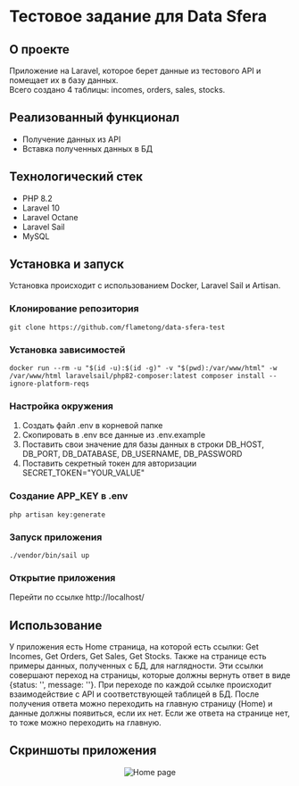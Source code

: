 # Тестовое задание для Data Sfera

## О проекте
Приложение на Laravel, которое берет данные из тестового API и помещает их в базу данных.<br>
Всего создано 4 таблицы: incomes, orders, sales, stocks.

## Реализованный функционал
* Получение данных из API
* Вставка полученных данных в БД

## Технологический стек
* PHP 8.2
* Laravel 10
* Laravel Octane
* Laravel Sail
* MySQL

## Установка и запуск

Установка происходит с использованием Docker, Laravel Sail и Artisan.

### Клонирование репозитория

```shell
git clone https://github.com/flametong/data-sfera-test
```

### Установка зависимостей

```shell
docker run --rm -u "$(id -u):$(id -g)" -v "$(pwd):/var/www/html" -w /var/www/html laravelsail/php82-composer:latest composer install --ignore-platform-reqs
```

### Настройка окружения

1. Создать файл .env в корневой папке
2. Cкопировать в .env все данные из .env.example
3. Поставить свои значение для базы данных в строки DB_HOST, DB_PORT, DB_DATABASE, DB_USERNAME, DB_PASSWORD
4. Поставить секретный токен для авторизации SECRET_TOKEN="YOUR_VALUE"

### Создание APP_KEY в .env

```shell
php artisan key:generate
```

### Запуск приложения

```shell
./vendor/bin/sail up
```

### Открытие приложения

Перейти по ссылке http://localhost/

## Использование

У приложения есть Home страница, на которой есть ссылки: Get Incomes, Get Orders, Get Sales, Get Stocks. Также на странице есть примеры данных, полученных с БД, для наглядности. Эти ссылки совершают переход на страницы, которые должны вернуть ответ в виде {status: '', message: ''}. При переходе по каждой ссылке происходит взаимодействие с API и соответствующей таблицей в БД. После получения ответа можно переходить на главную страницу (Home) и данные должны появиться, если их нет. Если же ответа на странице нет, то тоже можно переходить на главную.

## Скриншоты приложения

<div align="center">
  <img src="https://github.com/flametong/data-sfera-test/assets/32167273/00a551f6-32c3-46bd-bea2-79cc9337c66d" alt="Home page">
</div>
